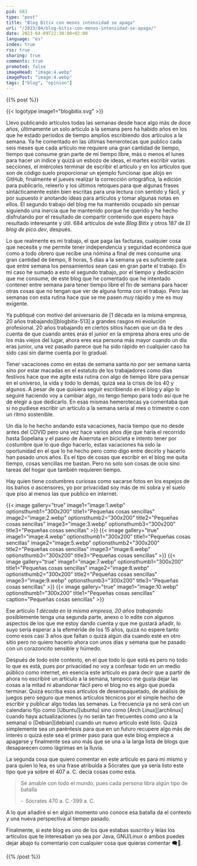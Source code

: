 ```yaml
---
pid: 683
type: "post"
title: "Blog Bitix con menos intensidad se apaga"
url: "/2023/04/blog-bitix-con-menos-intensidad-se-apaga/"
date: 2023-04-09T22:30:00+02:00
language: "es"
index: true
rss: true
sharing: true
comments: true
promoted: false
imageHead: "image:4.webp"
imagePost: "image:4.webp"
tags: ["blog", "opinion"]
---
```


{{% post %}}

{{< logotype image1="blogbitix.svg" >}}

Llevo publicando artículos todas las semanas desde hace algo más de doce años, últimamente un solo articulo a la semana pero ha habido años en los que he estado periodos de tiempo amplios escribiendo dos artículos a la semana. Ya he comentado en las últimas hemerotecas que publico cada seis meses que cada artículo me requiere una gran cantidad de tiempo, tiempo que consume gran parte de mi tiempo libre, más o menos el lunes para hacer un índice y quizá un esbozo de ideas, el martes escribir varias secciones, el miércoles terminar de escribir el artículo y en los artículos que son de código suelo proporcionar un ejemplo funcionar que alojo en GitHub, finalmente el jueves realizar la corrección ortográfica, la edición para publicarlo, releerlo y los últimos retoques para que algunas frases sintácticamente estén bien escritas para una lectura con sentido y fácil, y por supuesto ir anotando ideas para artículos y tomar algunas notas en ellos. El segundo trabajo del blog me ha mantenido ocupado sin pensar siguiendo una inercia que he mantenido porque he querido y he hecho disfrutando por el resultado de compartir contenido que espero haya resultado interesante y útil. 684 artículos de este _Blog Bitix_ y otros 187 de _El blog de pico.dev_, después.

Lo que realmente es mi trabajo, el que paga las facturas, cualquier cosa que necesite y me permite tener independencia y seguridad económica que como a todo obrero que recibe una nómina a final de mes consume una gran cantidad de tiempo, 8 horas, 5 días a la semana ya es suficiente para que entre semana los pensamientos sean casi en gran parte el trabajo. En mi caso he sumado a esto el segundo trabajo, por el tiempo y dedicación que me consume, de este blog que he comentado que he intentado contener entre semana para tener tiempo libre el fin de semana para hacer otras cosas que no tengan que ver de alguna forma con el trabajo. Pero las semanas con esta rutina hace que se me pasen muy rápido y me es muy exigente.

Ya publiqué con motivo del aniversario de [1 década en la misma empresa, 20 años trabajando][blogbitix-513] a grandes rasgos mi evolución profesional. 20 años trabajando en ciertos sitios hacen que un día te des cuenta de que cuando antes eras el junior en la empresa ahora eres uno de los más viejos del lugar, ahora eres esa persona más mayor cuando un día eras junior, una vez pasado parece que ha sido rápido en cualquier caso ha sido casi sin darme cuenta por lo gradual.

Tener vacaciones como en estas de semana santa no por ser semana santa sino por estar macadas en el estatuto de los trabajadores como días festivos hace que me agite esta rutina con algo de tiempo libre para pensar en el universo, la vida y todo lo demás, quizá sea la crisis de los 40 y algunos. A pesar de que quisiera seguir escribiendo en el blog y algo lo seguiré haciendo voy a cambiar algo, no tengo tiempo para todo asi que he de elegir a que dedicarlo. En esas mismas hemerotecas ya comentaba que si no pudiese escribir un artículo a la semana sería al mes o trimestre o con un ritmo sostenible.

Un día lo he hecho andando esta vacaciones, hacía tiempo que no desde antes del COVID pero una vez hace varios años dije que haría el recorrido hasta Sopelana y el paseo de Aixerrota en bicicleta e intento tener por costumbre que lo que digo hacerlo, estas vacaciones ha sido la oportunidad en el que lo he hecho pero como digo entre decirlo y hacerlo han pasado unos años. Es el tipo de cosas que escribir en el blog me quita tiempo, cosas sencillas me bastan. Pero no solo son cosas de ocio sino tareas del hogar que también requieren tiempo.

Hay quien tiene costumbres curiosas como sacarse fotos en los espejos de los baños o ascensores, yo por privacidad soy más de mi sobra y el suelo que piso al menos las que publico en internet.

{{< image
    gallery="true"
    image1="image:1.webp" optionsthumb1="300x200" title1="Pequeñas cosas sencillas"
    image2="image:2.webp" optionsthumb2="300x200" title2="Pequeñas cosas sencillas"
    image3="image:3.webp" optionsthumb3="300x200" title3="Pequeñas cosas sencillas" >}}
{{< image
    gallery="true"
    image1="image:4.webp" optionsthumb1="300x200" title1="Pequeñas cosas sencillas"
    image2="image:5.webp" optionsthumb2="300x200" title2="Pequeñas cosas sencillas"
    image3="image:6.webp" optionsthumb3="300x200" title3="Pequeñas cosas sencillas" >}}
{{< image
    gallery="true"
    image1="image:7.webp" optionsthumb1="300x200" title1="Pequeñas cosas sencillas"
    image2="image:8.webp" optionsthumb2="300x200" title2="Pequeñas cosas sencillas"
    image3="image:9.webp" optionsthumb3="300x200" title3="Pequeñas cosas sencillas" >}}
{{< image
    gallery="true"
    image1="image:10.webp" optionsthumb1="300x200" title1="Pequeñas cosas sencillas"
    caption="Pequeñas cosas sencillas" >}}

Ese artículo _1 década en la misma empresa, 20 años trabajando_ posiblemente tenga una segunda parte, anexo o lo edite con algunos aspectos de los que me estoy dando cuenta y que me gustará añadir, lo suyo sería esperar a la efeméride de los 15 años, quizá no espere tanto como esos casi 3 años que faltan o quizá algún día cuando esté en otro sitio pero no quiero hacerlo ahora con unos días y semana que he pasado con un corazoncito sensible y húmedo.

Después de todo este contexto, en el que todo lo que está es pero no todo lo que es está, pues por privacidad no voy a confesar todo en un medio público como internet, en esencia este artículo es para decir que a partir de ahora no escribiré un artículo a la semana, tampoco me gusta dejar las cosas a la mitad ni abandonar fácil pero el blog no es algo que pueda terminar. Quizá escriba esos artículos de desempaquetado, de análisis de juegos pero seguro que menos artículos técnicos por el simple hecho de escribir y publicar algo todas las semanas. La frecuencia ya no será con un calendario fijo como [Ubuntu][ubuntu] sino como [Arch Linux][archlinux] cuando haya actualizaciones (y no serán tan frecuentes como uno a la semana) o [Debian][debian] cuando un nuevo artículo esté listo. Quizá simplemente sea un paréntesis para que en un futuro recupere algo más de interés o quizá este sea el primer paso para que este blog empiece a apagarse y finalmente sea uno más que se una a la larga lista de blogs que desaparecen como lágrimas en la lluvia.

La segunda cosa que quiero comentar en este artículo es para mi mismo y para quien lo lea, es una frase atribuida a Sócrates que ya sería listo este tipo que ya sobre el 407 a. C. decía cosas como esta.

> Sé amable con todo el mundo, pues cada persona libra algún tipo de batalla
>
> -  Sócrates 470 a. C.-399 a. C.

A lo que añadiré si en algún momento uno conoce esa batalla da el contexto y una nueva perspectiva al tiempo pasado.

Finalmente, si este blog es uno de los que estabas suscrito y leías los artículos que te interesaban ya sea por Java, GNU/Linux o ambos puedes dejar abajo tu comentario con cualquier cosa que quieras comentar 🗨️🤗.

{{% /post %}}